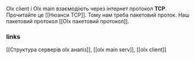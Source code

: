 Olx client і Olx main взаємодіють через інтернет протокол **TCP**.
Прочитайте це [[Нюанси TCP]].
Тому нам треба пакетовий проток.
Наш пакетовий протокол [[Olx пакетовий протокол]].
### links
[[Структура серверів olx аналіз]], [[olx main serv]], [[olx client]]
